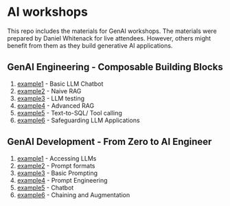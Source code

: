 # AI workshops

This repo includes the materials for GenAI workshops. The materials were prepared by Daniel Whitenack for live attendees. However, others might benefit from them as they build generative AI applications.

## GenAI Engineering - Composable Building Blocks

1. [example1](genai-building-blocks/example1) - Basic LLM Chatbot
2. [example2](genai-building-blocks/example2) - Naive RAG
3. [example3](genai-building-blocks/example3) - LLM testing
4. [example4](genai-building-blocks/example4) - Advanced RAG
5. [example5](genai-building-blocks/example5) - Text-to-SQL/ Tool calling
6. [example6](genai-building-blocks/example6) - Safeguarding LLM Applications

## GenAI Development - From Zero to AI Engineer

1. [example1](ai-engineering/example1.ipynb) - Accessing LLMs
2. [example2](ai-engineering/example2.ipynb) - Prompt formats
3. [example3](ai-engineering/example3.ipynb) - Basic Prompting
4. [example4](ai-engineering/example4.ipynb) - Prompt Engineering
5. [example5](ai-engineering/example5.ipynb) - Chatbot
6. [example6](ai-engineering/example6.ipynb) - Chaining and Augmentation
